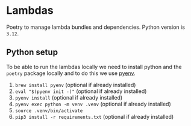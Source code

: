 # Lambdas

Poetry to manage lambda bundles and dependencies. Python version is `3.12`.

## Python setup

To be able to run the lambdas locally we need to install python and the `poetry` package locally and to do this we use [pyenv](https://github.com/pyenv/pyenv).

1. `brew install pyenv` (optional if already installed)
1. `eval "$(pyenv init -)"` (optional if already installed)
1. `pyenv install` (optional if already installed)
1. `pyenv exec python -m venv .venv` (optional if already installed)
1. `source .venv/bin/activate`
1. `pip3 install -r requirements.txt` (optional if already installed)
